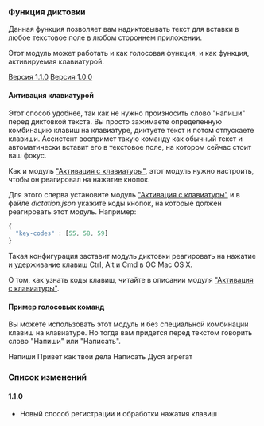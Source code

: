 ### Функция диктовки
Данная функция позволяет вам надиктовывать текст для вставки в любое текстовое поле в любом стороннем приложении.

Этот модуль может работать и как голосовая функция, и как функция, активируемая клавиатурой.

[Версия 1.1.0](https://bintray.com/artifact/download/uzyovoys/aggregate/com/aggregate/dictation/1.1.0/dictation-1.1.0.jar)
[Версия 1.0.0](https://bintray.com/artifact/download/uzyovoys/aggregate/com/aggregate/dictation/1.0.0/dictation-1.0.0.jar)

#### Активация клавиатурой
Этот способ удобнее, так как не нужно произносить слово "напиши" перед диктовкой текста. Вы просто зажимаете определенную комбинацию клавиш на клавиатуре, диктуете текст и потом отпускаете клавиши. Ассистент воспримет такую команду как обычный текст и автоматически вставит его в текстовое поле, на котором сейчас стоит ваш фокус.

Как и модуль ["Активация с клавиатуры"](https://github.com/uzyovoys/aggregate/tree/master/modules/key-detector), этот модуль нужно настроить, чтобы он реагировал на нажатие кнопок.

Для этого сперва установите модуль ["Активация с клавиатуры"](https://github.com/uzyovoys/aggregate/tree/master/modules/key-detector) и в файле _dictation.json_ укажите коды кнопок, на которые должен реагировать этот модуль. Например:

```javascript
{
  "key-codes" : [55, 58, 59]
}
```

Такая конфигурация заставит модуль диктовки реагировать на нажатие и удерживание клавиш Ctrl, Alt и Cmd в ОС Mac OS X.

О том, как узнать коды клавиш, читайте в описании модуля ["Активация с клавиатуры"](https://github.com/uzyovoys/aggregate/tree/master/modules/key-detector).

#### Пример голосовых команд
Вы можете использовать этот модуль и без специальной комбинации клавиш на клавиатуре. Но тогда вам придется перед текстом говорить слово "Напиши" или "Написать".

Напиши Привет как твои дела
Написать Дуся агрегат

### Список изменений
#### 1.1.0

- Новый способ регистрации и обработки нажатия клавиш
